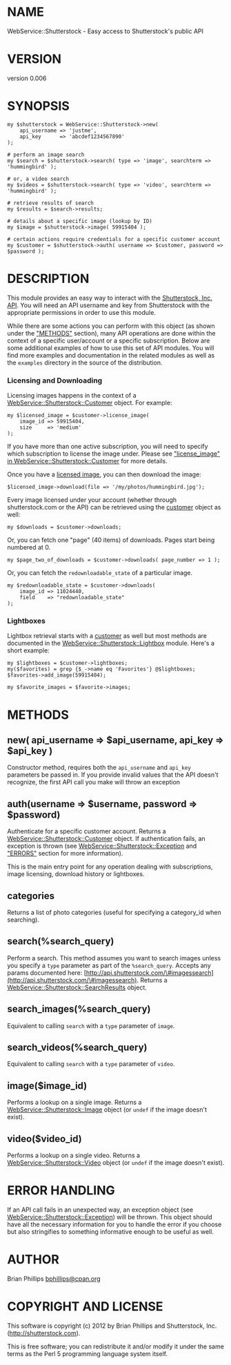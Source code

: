 # NAME

WebService::Shutterstock - Easy access to Shutterstock's public API

# VERSION

version 0.006

# SYNOPSIS

	my $shutterstock = WebService::Shutterstock->new(
		api_username => 'justme',
		api_key      => 'abcdef1234567890'
	);

	# perform an image search
	my $search = $shutterstock->search( type => 'image', searchterm => 'hummingbird' );

	# or, a video search
	my $videos = $shutterstock->search( type => 'video', searchterm => 'hummingbird' );

	# retrieve results of search
	my $results = $search->results;

	# details about a specific image (lookup by ID)
	my $image = $shutterstock->image( 59915404 );

	# certain actions require credentials for a specific customer account
	my $customer = $shutterstock->auth( username => $customer, password => $password );

# DESCRIPTION

This module provides an easy way to interact with the [Shutterstock, Inc. API](http://api.shutterstock.com).  You will need an API username
and key from Shutterstock with the appropriate permissions in order to
use this module.

While there are some actions you can perform with this object (as shown
under the ["METHODS"](#METHODS) section), many API operations are done within
the context of a specific user/account or a specific subscription.
Below are some additional examples of how to use this set of API modules.
You will find more examples and documentation in the related modules as
well as the `examples` directory in the source of the distribution.

### Licensing and Downloading

Licensing images happens in the context of a
[WebService::Shutterstock::Customer](http://search.cpan.org/perldoc?WebService::Shutterstock::Customer) object.  For example:

	my $licensed_image = $customer->license_image(
		image_id => 59915404,
		size     => 'medium'
	);

If you have more than one active subscription, you will need to
specify which subscription to license the image under.  Please see
["license\_image" in WebService::Shutterstock::Customer](http://search.cpan.org/perldoc?WebService::Shutterstock::Customer#license\_image) for more details.

Once you have a [licensed image](http://search.cpan.org/perldoc?WebService::Shutterstock::LicensedImage),
you can then download the image:

	$licensed_image->download(file => '/my/photos/hummingbird.jpg');

Every image licensed under your account (whether through shutterstock.com or the
API) can be retrieved using the [customer](http://search.cpan.org/perldoc?WebService::Shutterstock::Customer)
object as well:

	my $downloads = $customer->downloads;

Or, you can fetch one "page" (40 items) of downloads. Pages start being numbered at 0.

	my $page_two_of_downloads = $customer->downloads( page_number => 1 );

Or, you can fetch the `redownloadable_state` of a particular image.

	my $redownloadable_state = $customer->downloads(
		image_id => 11024440,
		field    => "redownloadable_state"
	);

### Lightboxes

Lightbox retrieval starts with a [customer](http://search.cpan.org/perldoc?WebService::Shutterstock::Customer)
as well but most methods are documented in the
[WebService::Shutterstock::Lightbox](http://search.cpan.org/perldoc?WebService::Shutterstock::Lightbox) module.  Here's a short example:

	my $lightboxes = $customer->lightboxes;
	my($favorites) = grep {$_->name eq 'Favorites'} @$lightboxes;
	$favorites->add_image(59915404);

	my $favorite_images = $favorite->images;

# METHODS

## new( api\_username => $api\_username, api\_key => $api\_key )

Constructor method, requires both the `api_username` and `api_key`
parameters be passed in.  If you provide invalid values that the API
doesn't recognize, the first API call you make will throw an exception

## auth(username => $username, password => $password)

Authenticate for a specific customer account.  Returns a
[WebService::Shutterstock::Customer](http://search.cpan.org/perldoc?WebService::Shutterstock::Customer) object.  If authentication fails, an
exception is thrown (see [WebService::Shutterstock::Exception](http://search.cpan.org/perldoc?WebService::Shutterstock::Exception) and ["ERRORS"](#ERRORS)
section for more information).

This is the main entry point for any operation dealing with subscriptions,
image licensing, download history or lightboxes.

## categories

Returns a list of photo categories (useful for specifying a category\_id when searching).

## search(%search\_query)

Perform a search.  This method assumes you want to search images unless
you specify a `type` parameter as part of the `%search_query`.  Accepts
any params documented here: [http://api.shutterstock.com/\#imagessearch](http://api.shutterstock.com/\#imagessearch).
Returns a [WebService::Shutterstock::SearchResults](http://search.cpan.org/perldoc?WebService::Shutterstock::SearchResults) object.

## search\_images(%search\_query)

Equivalent to calling `search` with a `type` parameter of `image`.

## search\_videos(%search\_query)

Equivalent to calling `search` with a `type` parameter of `video`.

## image($image\_id)

Performs a lookup on a single image.  Returns a [WebService::Shutterstock::Image](http://search.cpan.org/perldoc?WebService::Shutterstock::Image) object (or `undef` if the image doesn't exist).

## video($video\_id)

Performs a lookup on a single video.  Returns a [WebService::Shutterstock::Video](http://search.cpan.org/perldoc?WebService::Shutterstock::Video) object (or `undef` if the image doesn't exist).

# ERROR HANDLING

If an API call fails in an unexpected way, an exception object (see
[WebService::Shutterstock::Exception](http://search.cpan.org/perldoc?WebService::Shutterstock::Exception)) will be thrown.  This object should
have all the necessary information for you to handle the error if you
choose but also stringifies to something informative enough to be
useful as well.

# AUTHOR

Brian Phillips <bphillips@cpan.org>

# COPYRIGHT AND LICENSE

This software is copyright (c) 2012 by Brian Phillips and Shutterstock, Inc. (http://shutterstock.com).

This is free software; you can redistribute it and/or modify it under
the same terms as the Perl 5 programming language system itself.

